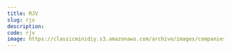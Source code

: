 ```yaml
---
title: RJV
slug: rjv
description:
code: rjv
image: https://classicminidiy.s3.amazonaws.com/archive/images/companies/wp67636335_06.png
---
```


<!-- Content of the page -->

##

    